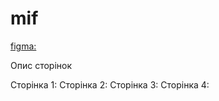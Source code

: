 # mif

[figma:](https://www.figma.com/proto/chZqWepCAYKDC2kezg0On3/%D0%A1%D0%BB%D0%B5%D0%B9-%D1%81%D0%B0%D0%B9%D1%82%D0%B8%D0%BA?page-id=0%3A1&type=design&node-id=6-22&viewport=-520%2C113%2C0.43&t=75JtmBUssEphVdX4-1&scaling=scale-down&starting-point-node-id=6%3A22)

Опис сторінок

Сторінка 1:
Сторінка 2:
Сторінка 3:
Сторінка 4:
